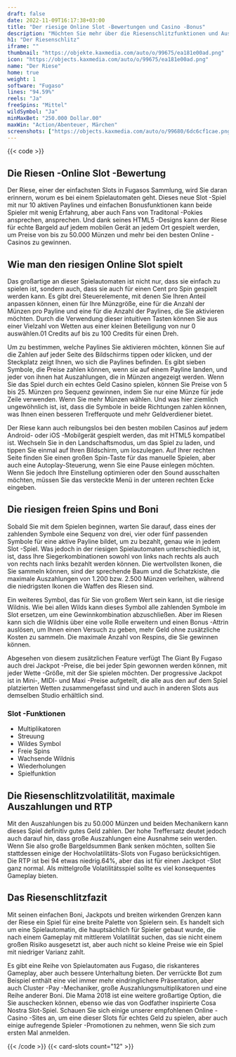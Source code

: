 ```yaml
---
draft: false
date: 2022-11-09T16:17:38+03:00
title: "Der riesige Online Slot -Bewertungen und Casino -Bonus"
description: "Möchten Sie mehr über die Riesenschlitzfunktionen und Auszahlungen erfahren? Unabhängig bewertet Slot -Spiele - siehe die Gedanken unseres Experten hier!"
h1: "Der Riesenschlitz"
iframe: ""
thumbnail: "https://objekte.kaxmedia.com/auto/o/99675/ea181e00ad.png"
icon: "https://objects.kaxmedia.com/auto/o/99675/ea181e00ad.png"
name: "Der Riese"
home: true
weight: 1
software: "Fugaso"
lines: "94.59%"
reels: "Ja"
freeSpins: "Mittel"
wildSymbol: "Ja"
minMaxBet: "250.000 Dollar.00"
maxWin: "Action/Abenteuer, Märchen"
screenshots: ["https://objects.kaxmedia.com/auto/o/99680/6dc6cf1cae.png"]
---
```


{{< code >}}<h2>Die Riesen -Online Slot -Bewertung</h2><p>Der Riese, einer der einfachsten Slots in Fugasos Sammlung, wird Sie daran erinnern, worum es bei einem Spielautomaten geht. Dieses neue Slot -Spiel mit nur 10 aktiven Paylines und einfachen Bonusfunktionen kann beide Spieler mit wenig Erfahrung, aber auch Fans von Traditonal -Pokies ansprechen, ansprechen. Und dank seines HTML5 -Designs kann der Riese für echte Bargeld auf jedem mobilen Gerät an jedem Ort gespielt werden, um Preise von bis zu 50.000 Münzen und mehr bei den besten Online -Casinos zu gewinnen.</p><h2>Wie man den riesigen Online Slot spielt</h2><p>Das großartige an dieser Spielautomaten ist nicht nur, dass sie einfach zu spielen ist, sondern auch, dass sie auch für einen Cent pro Spin gespielt werden kann. Es gibt drei Steuerelemente, mit denen Sie Ihren Anteil anpassen können, einen für Ihre Münzgröße, eine für die Anzahl der Münzen pro Payline und eine für die Anzahl der Paylines, die Sie aktivieren möchten. Durch die Verwendung dieser intuitiven Tasten können Sie aus einer Vielzahl von Wetten aus einer kleinen Beteiligung von nur 0 auswählen.01 Credits auf bis zu 100 Credits für einen Dreh.</p><p>Um zu bestimmen, welche Paylines Sie aktivieren möchten, können Sie auf die Zahlen auf jeder Seite des Bildschirms tippen oder klicken, und der Steckplatz zeigt Ihnen, wo sich die Paylines befinden. Es gibt sieben Symbole, die Preise zahlen können, wenn sie auf einem Payline landen, und jeder von ihnen hat Auszahlungen, die in Münzen angezeigt werden. Wenn Sie das Spiel durch ein echtes Geld Casino spielen, können Sie Preise von 5 bis 25. Münzen pro Sequenz gewinnen, indem Sie nur eine Münze für jede Zeile verwenden. Wenn Sie mehr Münzen wählen. Und was hier ziemlich ungewöhnlich ist, ist, dass die Symbole in beide Richtungen zahlen können, was Ihnen einen besseren Trefferquote und mehr Geldverdiener bietet.</p><p>Der Riese kann auch reibungslos bei den besten mobilen Casinos auf jedem Android- oder iOS -Mobilgerät gespielt werden, das mit HTML5 kompatibel ist. Wechseln Sie in den Landschaftsmodus, um das Spiel zu laden, und tippen Sie einmal auf Ihren Bildschirm, um loszulegen. Auf Ihrer rechten Seite finden Sie einen großen Spin-Taste für das manuelle Spielen, aber auch eine Autoplay-Steuerung, wenn Sie eine Pause einlegen möchten. Wenn Sie jedoch Ihre Einstellung optimieren oder den Sound ausschalten möchten, müssen Sie das versteckte Menü in der unteren rechten Ecke eingeben.</p><h2>Die riesigen freien Spins und Boni</h2><p>Sobald Sie mit dem Spielen beginnen, warten Sie darauf, dass eines der zahlenden Symbole eine Sequenz von drei, vier oder fünf passenden Symbole für eine aktive Payline bildet, um zu bezahlt, genau wie in jedem Slot -Spiel. Was jedoch in der riesigen Spielautomaten unterschiedlich ist, ist, dass Ihre Siegerkombinationen sowohl von links nach rechts als auch von rechts nach links bezahlt werden können. Die wertvollsten Ikonen, die Sie sammeln können, sind der sprechende Baum und die Schatzkiste, die maximale Auszahlungen von 1.200 bzw. 2.500 Münzen verleihen, während die niedrigsten Ikonen die Waffen des Riesen sind.</p><p>Ein weiteres Symbol, das für Sie von großem Wert sein kann, ist die riesige Wildnis. Wie bei allen Wilds kann dieses Symbol alle zahlenden Symbole im Slot ersetzen, um eine Gewinnkombination abzuschließen. Aber im Riesen kann sich die Wildnis über eine volle Rolle erweitern und einen Bonus -Attrin auslösen, um Ihnen einen Versuch zu geben, mehr Geld ohne zusätzliche Kosten zu sammeln. Die maximale Anzahl von Respins, die Sie gewinnen können.</p><p>Abgesehen von diesem zusätzlichen Feature verfügt The Giant By Fugaso auch drei Jackpot -Preise, die bei jeder Spin gewonnen werden können, mit jeder Wette -Größe, mit der Sie spielen möchten. Der progressive Jackpot ist in Mini-, MIDI- und Maxi -Preise aufgeteilt, die alle aus den auf dem Spiel platzierten Wetten zusammengefasst sind und auch in anderen Slots aus demselben Studio erhältlich sind.</p><h3>
Slot -Funktionen</h3><ul>
<li></span>
Multiplikatoren</li>
<li></span>
Streuung</li>
<li></span>
Wildes Symbol</li>
<li></span>
Freie Spins</li>
<li></span>
Wachsende Wildnis</li>
<li></span>
Wiederholungen</li>
<li></span>
Spielfunktion</li></ul><h2>Die Riesenschlitzvolatilität, maximale Auszahlungen und RTP</h2><p>Mit den Auszahlungen bis zu 50.000 Münzen und beiden Mechanikern kann dieses Spiel definitiv gutes Geld zahlen. Der hohe Treffersatz deutet jedoch auch darauf hin, dass große Auszahlungen eine Ausnahme sein werden. Wenn Sie also große Bargeldsummen Bank senken möchten, sollten Sie stattdessen einige der Hochvolatilitäts-Slots von Fugaso berücksichtigen. Die RTP ist bei 94 etwas niedrig.64%, aber das ist für einen Jackpot -Slot ganz normal. Als mittelgroße Volatilitätsspiel sollte es viel konsequentes Gameplay bieten.</p><h2>Das Riesenschlitzfazit</h2><p>Mit seinen einfachen Boni, Jackpots und breiten wirkenden Grenzen kann der Riese ein Spiel für eine breite Palette von Spielern sein. Es handelt sich um eine Spielautomatin, die hauptsächlich für Spieler gebaut wurde, die nach einem Gameplay mit mittlerem Volatilität suchen, das sie nicht einem großen Risiko ausgesetzt ist, aber auch nicht so kleine Preise wie ein Spiel mit niedriger Varianz zahlt.</p><p>Es gibt eine Reihe von Spielautomaten aus Fugaso, die riskanteres Gameplay, aber auch bessere Unterhaltung bieten. Der verrückte Bot zum Beispiel enthält eine viel immer mehr eindringlichere Präsentation, aber auch Cluster -Pay -Mechaniker, große Auszahlungsmultiplikatoren und eine Reihe anderer Boni. Die Mama 2018 ist eine weitere großartige Option, die Sie auschecken können, ebenso wie das von Godfather inspirierte Cosa Nostra Slot-Spiel. Schauen Sie sich einige unserer empfohlenen Online -Casino -Sites an, um eine dieser Slots für echtes Geld zu spielen, aber auch einige aufregende Spieler -Promotionen zu nehmen, wenn Sie sich zum ersten Mal anmelden.</p>{{< /code >}}
 {{< card-slots count="12" >}}